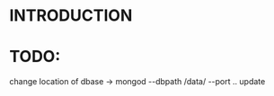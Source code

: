 # INTRODUCTION
# TODO:
change location of dbase -> mongod --dbpath /data/<path> --port <port no> 
.. update
